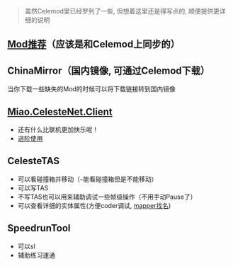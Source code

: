 > 虽然Celemod里已经罗列了一些, 但想着这里还是得写点的, 顺便提供更详细的说明

## [Mod推荐](https://celestenyaserver.github.io/CelesteMiaoServer.Wiki/#/zh-cn/Celeste/Mods/Functional_mod_list)（应该是和Celemod上同步的）

## ChinaMirror（国内镜像, 可通过Celemod下载）
  当你下载一些缺失的Mod的时候可以将下载链接转到国内镜像

## [Miao.CelesteNet.Client](https://celeste.centralteam.cn/d/211-wei-lan-qun-fu-xiao-bai-shi-yong-zhi-nan)
* 还有什么比联机更加快乐呢！
* [进阶使用](https://celestenyaserver.github.io/CelesteMiaoServer.Wiki/#/zh-cn/CelesteServer/Advanced_usage)

## CelesteTAS
* 可以看碰撞箱并移动（`~`能看碰撞箱但是不能移动）
* 可以写TAS
* 不写TAS也可以用来辅助调试一些帧级操作（不用手动Pause了）
* 可以查看详细的实体属性(方便coder调试, [mapper找名](https://saplonily.elecho.dev/celeste_mod_tutorial/extra_luacs/examples/))

## SpeedrunTool
* 可以sl
* 辅助练习速通

